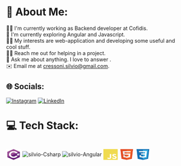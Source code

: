 # 💫 About Me:
🧑‍💻 I'm currently working as Backend developer at Cofidis.<br>🌱 I'm currently exploring Angular and Javascript.<br> 💪🏻 My interests are web-application and developing some useful and<br>cool stuff.<br>👷‍♂️ Reach me out for helping in a project.<br>💬 Ask me about anything. I love to answer .<br>✉️ Email me at cressoni.silvio@gmail.com.<br>


## 🌐 Socials:
[![Instagram](https://img.shields.io/badge/Instagram-%23E4405F.svg?logo=Instagram&logoColor=white)](https://instagram.com/silvio_cressoni) [![LinkedIn](https://img.shields.io/badge/LinkedIn-%230077B5.svg?logo=linkedin&logoColor=white)](https://linkedin.com/in/silvio-cressoni-0733b9116) 

# 💻 Tech Stack:

<div style="display: inline_block"><br>
  <img align="center" alt="silvio-Csharp" height="30" width="40" src="https://raw.githubusercontent.com/devicons/devicon/master/icons/csharp/csharp-original.svg">
  <img align="center" alt="silvio-Csharp" height="30" width="40" src="https://cdn.jsdelivr.net/gh/devicons/devicon/icons/dotnetcore/dotnetcore-original.svg">      
   <img align="center" alt="silvio-Angular" height="30" width="40"  src="https://cdn.jsdelivr.net/gh/devicons/devicon/icons/angularjs/angularjs-original.svg" />          
   <img align="center" alt="silvio-Js" height="30" width="40" src="https://raw.githubusercontent.com/devicons/devicon/master/icons/javascript/javascript-plain.svg">    
    <img align="center" alt="silvio-HTML" height="30" width="40" src="https://raw.githubusercontent.com/devicons/devicon/master/icons/html5/html5-original.svg">
    <img align="center" alt="silvio-CSS" height="30" width="40" src="https://raw.githubusercontent.com/devicons/devicon/master/icons/css3/css3-original.svg">
 </div>
  


